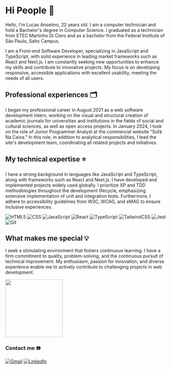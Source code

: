 # Hi People 👋
Hello, I'm Lucas Anselmo, 22 years old. I am a computer technician and hold a Bachelor's degree in Computer Science. I graduated as a technician from ETEC Martinho Di Ciero and as a bachelor from the Federal Institute of São Paulo, Salto Campus.

I am a Front-end Software Developer, specializing in JavaScript and TypeScript, with solid experience in leading market frameworks such as React and Next.js. I am constantly seeking new opportunities to enhance my skills and contribute to innovative projects. My focus is on developing responsive, accessible applications with excellent usability, meeting the needs of all users.

## Professional experiences 🗂️

I began my professional career in August 2021 as a web software development intern, working on the visual and structural creation of academic journals for universities and institutions in the fields of social and cultural sciences, as well as open access projects. In January 2024, I took on the role of Junior Programmer Analyst at the commercial website "Sofá Na Caixa." In this role, in addition to analytical responsibilities, I lead the site's development team, coordinating all related projects and initiatives.

## My technical expertise ⭐
I have a strong background in languages like JavaScript and TypeScript, along with frameworks such as React and Next.js. I have developed and implemented projects widely used globally. I prioritize XP and TDD methodologies throughout the development lifecycle, emphasizing extensive implementation of unit and integration tests. Furthermore, I adhere to accessibility guidelines from W3C, WCAG, and eMAG to ensure inclusive experiences.

![HTML5](https://img.shields.io/badge/-HTML5-333333?style=flat&logo=HTML5)
![CSS](https://img.shields.io/badge/-CSS-333333?style=flat&logo=CSS3&logoColor=1572B6)
![JavaScript](https://img.shields.io/badge/-JavaScript-333333?style=flat&logo=javascript)
![React](https://img.shields.io/badge/-React-333333?style=flat&logo=react)
![TypeScript](https://img.shields.io/badge/-Typescript-333333?style=flat&logo=typescript)
![TailwindCSS](https://img.shields.io/badge/-Tailwind-333333?style=flat&logo=tailwindcss)
![Jest](https://img.shields.io/badge/-Jest-333333?style=flat&logo=jest)
![Git](https://img.shields.io/badge/-Git-333333?style=flat&logo=git)

## What makes me special 💡
I seek a stimulating environment that fosters continuous learning. I have a firm commitment to quality, problem-solving, and the continuous pursuit of technical improvement. My enthusiasm, passion for innovation, and diverse experience enable me to actively contribute to challenging projects in web development.

<a href="https://github.com/LucasAnselmoSilva12345" title="Perfil de Lucas Anselmo">
  <img height="180em" src="https://github-readme-stats.vercel.app/api?username=LucasAnselmoSilva12345&theme=dracula&show_icons=true" />
</a>

### Contact me ☎️
<p align="left">
  <a href="mailto:lucasanselmodasilva02@gmail.com" title="Gmail">
  <img src="https://img.shields.io/badge/-Gmail-FF0000?style=flat-square&labelColor=FF0000&logo=gmail&logoColor=white&link=lucasanselmodasilva02@gmail.com" alt="Gmail" /></a>

  <a href="https://www.linkedin.com/in/lucas-anselmo-moraes-da-silva-543636161/" title="LinkedIn">
  <img src="https://img.shields.io/badge/-Linkedin-0e76a8?style=flat-square&logo=Linkedin&logoColor=white&link=https://www.linkedin.com/in/lucas-anselmo-moraes-da-silva-543636161/" alt="LinkedIn"/></a>
</p>
